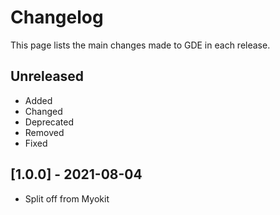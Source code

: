 # Changelog
                
This page lists the main changes made to GDE in each release.

## Unreleased
- Added
- Changed
- Deprecated
- Removed
- Fixed

## [1.0.0] - 2021-08-04

- Split off from Myokit
